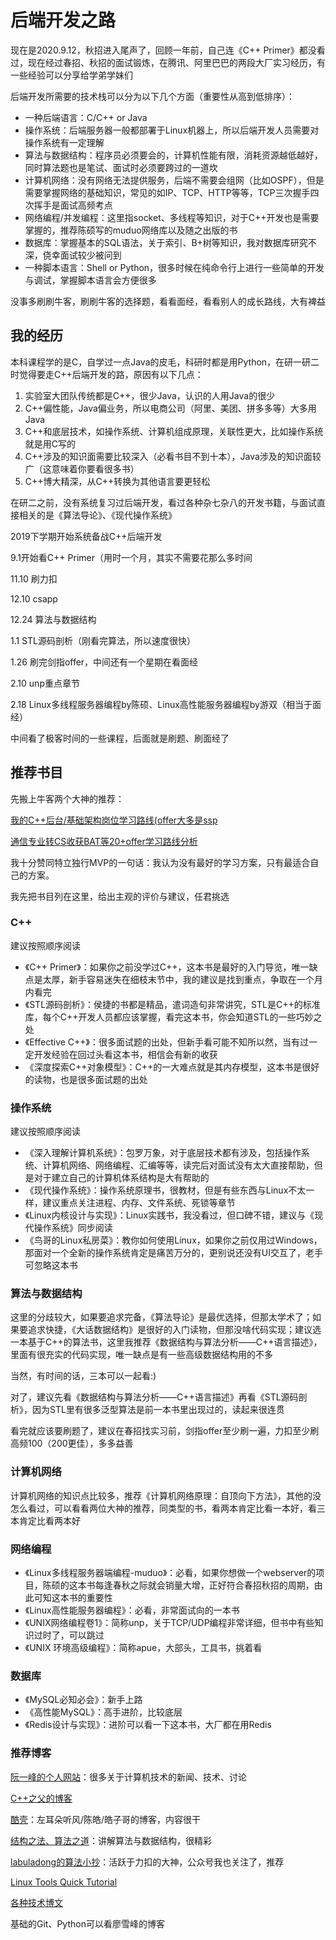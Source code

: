# 后端开发之路

现在是2020.9.12，秋招进入尾声了，回顾一年前，自己连《C++ Primer》都没看过，现在经过春招、秋招的面试锻炼，在腾讯、阿里巴巴的两段大厂实习经历，有一些经验可以分享给学弟学妹们

后端开发所需要的技术栈可以分为以下几个方面（重要性从高到低排序）：

- 一种后端语言：C/C++ or Java
- 操作系统：后端服务器一般都部署于Linux机器上，所以后端开发人员需要对操作系统有一定理解
- 算法与数据结构：程序员必须要会的，计算机性能有限，消耗资源越低越好，同时算法题也是笔试、面试时必须要跨过的一道坎
- 计算机网络：没有网络无法提供服务，后端不需要会组网（比如OSPF），但是需要掌握网络的基础知识，常见的如IP、TCP、HTTP等等，TCP三次握手四次挥手是面试高频考点
- 网络编程/并发编程：这里指socket、多线程等知识，对于C++开发也是需要掌握的，推荐陈硕写的muduo网络库以及随之出版的书
- 数据库：掌握基本的SQL语法，关于索引、B+树等知识，我对数据库研究不深，侥幸面试较少被问到
- 一种脚本语言：Shell or Python，很多时候在纯命令行上进行一些简单的开发与调试，掌握脚本语言会方便很多

没事多刷刷牛客，刷刷牛客的选择题，看看面经，看看别人的成长路线，大有裨益

## 我的经历

本科课程学的是C，自学过一点Java的皮毛，科研时都是用Python，在研一研二时觉得要走C++后端开发的路，原因有以下几点：

1. 实验室大团队传统都是C++，很少Java，认识的人用Java的很少
2. C++偏性能，Java偏业务，所以电商公司（阿里、美团、拼多多等）大多用Java
3. C++和底层技术，如操作系统、计算机组成原理，关联性更大，比如操作系统就是用C写的
4. C++涉及的知识面需要比较深入（必看书目不到十本），Java涉及的知识面较广（这意味着你要看很多书）
5. C++博大精深，从C++转换为其他语言要更轻松

在研二之前，没有系统复习过后端开发，看过各种杂七杂八的开发书籍，与面试直接相关的是《算法导论》、《现代操作系统》

2019下学期开始系统备战C++后端开发

9.1开始看C++ Primer（用时一个月，其实不需要花那么多时间

11.10 刷力扣

12.10 csapp

12.24 算法与数据结构

1.1 STL源码剖析（刚看完算法，所以速度很快）

1.26 刷完剑指offer，中间还有一个星期在看面经

2.10 unp重点章节

2.18 Linux多线程服务器编程by陈硕、Linux高性能服务器编程by游双（相当于面经）

中间看了极客时间的一些课程，后面就是刷题、刷面经了

## 推荐书目

先搬上牛客两个大神的推荐：

[我的C++后台/基础架构岗位学习路线(offer大多是ssp](https://www.nowcoder.com/discuss/147538)

[通信专业转CS收获BAT等20+offer学习路线分析](https://www.nowcoder.com/discuss/384433)

我十分赞同特立独行MVP的一句话：我认为没有最好的学习方案，只有最适合自己的方案。

我先把书目列在这里，给出主观的评价与建议，任君挑选

### C++

建议按照顺序阅读

- 《C++ Primer》：如果你之前没学过C++，这本书是最好的入门导览，唯一缺点是太厚，新手容易迷失在细枝末节中，我的建议是找到重点，争取在一个月内看完
- 《STL源码剖析》：侯捷的书都是精品，遣词造句非常讲究，STL是C++的标准库，每个C++开发人员都应该掌握，看完这本书，你会知道STL的一些巧妙之处
- 《Effective C++》：很多面试题的出处，但新手看可能不知所以然，当有过一定开发经验在回过头看这本书，相信会有新的收获
- 《深度探索C++对象模型》：C++的一大难点就是其内存模型，这本书是很好的读物，也是很多面试题的出处

### 操作系统

建议按照顺序阅读

- 《深入理解计算机系统》：包罗万象，对于底层技术都有涉及，包括操作系统、计算机网络、网络编程、汇编等等，读完后对面试没有太大直接帮助，但是对于建立自己的计算机体系结构是大有帮助的
- 《现代操作系统》：操作系统原理书，很教材，但是有些东西与Linux不太一样，建议重点关注进程、内存、文件系统、死锁等章节
- 《Linux内核设计与实现》：Linux实践书，我没看过，但口碑不错，建议与《现代操作系统》同步阅读
- 《鸟哥的Linux私房菜》：教你如何使用Linux，如果你之前仅用过Windows，那面对一个全新的操作系统肯定是痛苦万分的，更别说还没有UI交互了，老手可忽略这本书

### 算法与数据结构

这里的分歧较大，如果要追求完备，《算法导论》是最优选择，但那太学术了；如果要追求快捷，《大话数据结构》是很好的入门读物，但那没啥代码实现；建议选一本基于C++的算法书，这里我推荐《数据结构与算法分析——C++语言描述》，里面有很充实的代码实现，唯一缺点是有一些高级数据结构用的不多

当然，有时间的话，三本可以一起看:)

对了，建议先看《数据结构与算法分析——C++语言描述》再看《STL源码剖析》，因为STL里有很多泛型算法是前一本书里出现过的，读起来很连贯

看完就应该要刷题了，建议在春招找实习前，剑指offer至少刷一遍，力扣至少刷高频100（200更佳），多多益善

### 计算机网络

计算机网络的知识点比较多，推荐《计算机网络原理：自顶向下方法》，其他的没怎么看过，可以看看两位大神的推荐，同类型的书，看两本肯定比看一本好，看三本肯定比看两本好

### 网络编程

- 《Linux多线程服务器端编程-muduo》：必看，如果你想做一个webserver的项目，陈硕的这本书每逢春秋之际就会销量大增，正好符合春招秋招的周期，由此可知这本书的重要性
- 《Linux高性能服务器编程》：必看，非常面试向的一本书
- 《UNIX网络编程卷1》：简称unp，关于TCP/UDP编程非常详细，但书中有些知识过时了，可以跳过
- 《UNIX 环境高级编程》：简称apue，大部头，工具书，挑着看

### 数据库

- 《MySQL必知必会》：新手上路
- 《高性能MySQL》：高手进阶，比较底层
- 《Redis设计与实现》：进阶可以看一下这本书，大厂都在用Redis

### 推荐博客

[阮一峰的个人网站](http://www.ruanyifeng.com/home.html)：很多关于计算机技术的新闻、技术、讨论

[C++之父的博客](http://www.stroustrup.com/index.html)

[酷壳](https://coolshell.cn/)：左耳朵听风/陈皓/皓子哥的博客，内容很干

[结构之法、算法之道](https://blog.csdn.net/v_JULY_v)：讲解算法与数据结构，很精彩

[labuladong的算法小抄](https://labuladong.gitbook.io/algo/)：活跃于力扣的大神，公众号我也关注了，推荐

[Linux Tools Quick Tutorial](https://linuxtools-rst.readthedocs.io/zh_CN/latest/base/index.html)

[各种技术博文](http://www.linya.pub/)

基础的Git、Python可以看廖雪峰的博客
